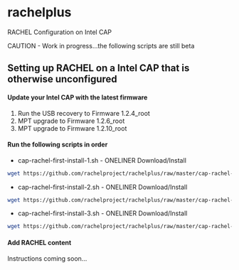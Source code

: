 # rachelplus
RACHEL Configuration on Intel CAP

CAUTION - Work in progress...the following scripts are still beta

## Setting up RACHEL on a Intel CAP that is otherwise unconfigured 

#### Update your Intel CAP with the latest firmware
1. Run the USB recovery to Firmware 1.2.4_root
2. MPT upgrade to Firmware 1.2.6_root
3. MPT upgrade to Firmware 1.2.10_root

#### Run the following scripts in order
* cap-rachel-first-install-1.sh - ONELINER Download/Install
```bash
wget https://github.com/rachelproject/rachelplus/raw/master/cap-rachel-first-install-1.sh -O - | bash 
```
* cap-rachel-first-install-2.sh - ONELINER Download/Install
```bash
wget https://github.com/rachelproject/rachelplus/raw/master/cap-rachel-first-install-2.sh -O - | bash 
```
* cap-rachel-first-install-3.sh - ONELINER Download/Install
```bash
wget https://github.com/rachelproject/rachelplus/raw/master/cap-rachel-first-install-3.sh -O - | bash 
```

#### Add RACHEL content
Instructions coming soon...
